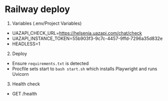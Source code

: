 # Railway deploy

1) Variables (.env/Project Variables)
- UAZAPI_CHECK_URL=https://helsenia.uazapi.com/chat/check
- UAZAPI_INSTANCE_TOKEN=55b903f3-9c7c-4457-9ffd-7296a35d832e
- HEADLESS=1

2) Deploy
- Ensure `requirements.txt` is detected
- Procfile sets start to `bash start.sh` which installs Playwright and runs Uvicorn

3) Health check
- GET /health
